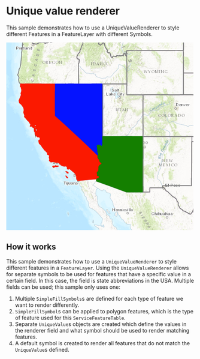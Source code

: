 # Unique value renderer

This sample demonstrates how to use a UniqueValueRenderer to style
different Features in a FeatureLayer with different Symbols.

![](screenshot.png)

## How it works

This sample demonstrates how to use a `UniqueValueRenderer` to style
different features in a `FeatureLayer`. Using the `UniqueValueRenderer`
allows for separate symbols to be used for features that have a specific
value in a certain field. In this case, the field is state abbreviations
in the USA. Multiple fields can be used; this sample only uses one:

1.  Multiple `SimpleFillSymbols`s are defined for each type of feature
    we want to render differently.
2.  `SimpleFillSymbol`s can be applied to polygon features, which is the
    type of feature used for this `ServiceFeatureTable`.
3.  Separate `UniqueValue`s objects are created which define the values
    in the renderer field and what symbol should be used to render
    matching features.
4.  A default symbol is created to render all features that do not match
    the `UniqueValue`s defined.
